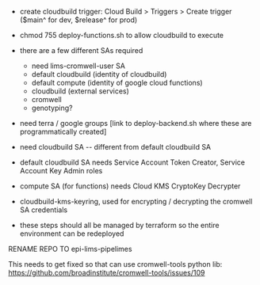 - create cloudbuild trigger: Cloud Build > Triggers > Create trigger ($main^ for dev, $release^ for prod)
- chmod 755 deploy-functions.sh to allow cloudbuild to execute
- there are a few different SAs required
  - need lims-cromwell-user SA 
  - default cloudbuild (identity of cloudbuild)
  - default compute (identity of google cloud functions)
  - cloudbuild (external services)
  - cromwell 
  - genotyping?
- need terra / google groups [link to deploy-backend.sh where these are programmatically created]
- need cloudbuild SA -- different from default cloudbuild SA
- default cloudbuild SA needs Service Account Token Creator, Service Account Key Admin roles
- compute SA (for functions) needs Cloud KMS CryptoKey Decrypter
- cloudbuild-kms-keyring, used for encrypting / decrypting the cromwell SA credentials

- these steps should all be managed by terraform so the entire environment can be redeployed 

RENAME REPO TO epi-lims-pipelimes


This needs to get fixed so that can use cromwell-tools python lib: https://github.com/broadinstitute/cromwell-tools/issues/109